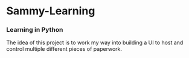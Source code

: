 # Sammy-Learning
### Learning in Python

The idea of this project is to work my way into building a UI to host and control multiple different pieces of paperwork.
